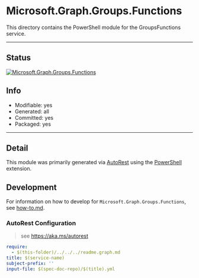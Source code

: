 <!-- region Generated -->
# Microsoft.Graph.Groups.Functions
This directory contains the PowerShell module for the GroupsFunctions service.

---
## Status
[![Microsoft.Graph.Groups.Functions](https://img.shields.io/powershellgallery/v/Microsoft.Graph.Groups.Functions.svg?style=flat-square&label=Microsoft.Graph.Groups.Functions "Microsoft.Graph.Groups.Functions")](https://www.powershellgallery.com/packages/Microsoft.Graph.Groups.Functions/)

## Info
- Modifiable: yes
- Generated: all
- Committed: yes
- Packaged: yes

---
## Detail
This module was primarily generated via [AutoRest](https://github.com/Azure/autorest) using the [PowerShell](https://github.com/Azure/autorest.powershell) extension.

## Development
For information on how to develop for `Microsoft.Graph.Groups.Functions`, see [how-to.md](how-to.md).
<!-- endregion -->

### AutoRest Configuration

> see https://aka.ms/autorest

``` yaml
require:
  - $(this-folder)/../../../readme.graph.md
title: $(service-name)
subject-prefix: ''
input-file: $(spec-doc-repo)/$(title).yml
```
